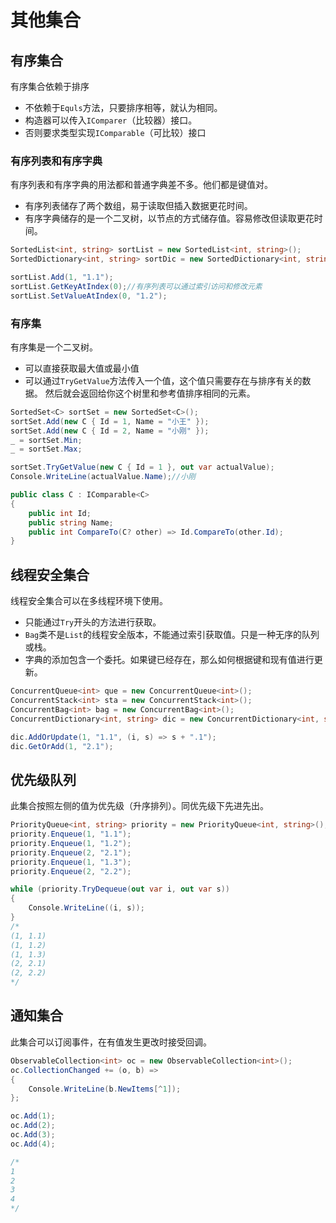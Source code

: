 ﻿# 其他集合

## 有序集合

有序集合依赖于排序

- 不依赖于`Equls`方法，只要排序相等，就认为相同。
- 构造器可以传入`IComparer`（比较器）接口。
- 否则要求类型实现`IComparable`（可比较）接口

### 有序列表和有序字典

有序列表和有序字典的用法都和普通字典差不多。他们都是键值对。

- 有序列表储存了两个数组，易于读取但插入数据更花时间。
- 有序字典储存的是一个二叉树，以节点的方式储存值。容易修改但读取更花时间。

```csharp
SortedList<int, string> sortList = new SortedList<int, string>();
SortedDictionary<int, string> sortDic = new SortedDictionary<int, string>();

sortList.Add(1, "1.1");
sortList.GetKeyAtIndex(0);//有序列表可以通过索引访问和修改元素
sortList.SetValueAtIndex(0, "1.2");
```

### 有序集

有序集是一个二叉树。

- 可以直接获取最大值或最小值
- 可以通过`TryGetValue`方法传入一个值，这个值只需要存在与排序有关的数据。
然后就会返回给你这个树里和参考值排序相同的元素。

```csharp
SortedSet<C> sortSet = new SortedSet<C>();
sortSet.Add(new C { Id = 1, Name = "小王" });
sortSet.Add(new C { Id = 2, Name = "小刚" });
_ = sortSet.Min;
_ = sortSet.Max;

sortSet.TryGetValue(new C { Id = 1 }, out var actualValue);
Console.WriteLine(actualValue.Name);//小刚

public class C : IComparable<C>
{
	public int Id;
	public string Name;
	public int CompareTo(C? other) => Id.CompareTo(other.Id);
}
```

## 线程安全集合

线程安全集合可以在多线程环境下使用。

- 只能通过`Try`开头的方法进行获取。
- `Bag`类不是`List`的线程安全版本，不能通过索引获取值。只是一种无序的队列或栈。
- 字典的添加包含一个委托。如果键已经存在，那么如何根据键和现有值进行更新。

```csharp
ConcurrentQueue<int> que = new ConcurrentQueue<int>();
ConcurrentStack<int> sta = new ConcurrentStack<int>();
ConcurrentBag<int> bag = new ConcurrentBag<int>();
ConcurrentDictionary<int, string> dic = new ConcurrentDictionary<int, string>();

dic.AddOrUpdate(1, "1.1", (i, s) => s + ".1");
dic.GetOrAdd(1, "2.1");
```

## 优先级队列

此集合按照左侧的值为优先级（升序排列）。同优先级下先进先出。

```csharp
PriorityQueue<int, string> priority = new PriorityQueue<int, string>();
priority.Enqueue(1, "1.1");
priority.Enqueue(1, "1.2");
priority.Enqueue(2, "2.1");
priority.Enqueue(1, "1.3");
priority.Enqueue(2, "2.2");

while (priority.TryDequeue(out var i, out var s))
{
	Console.WriteLine((i, s));
}
/*
(1, 1.1)
(1, 1.2)
(1, 1.3)
(2, 2.1)
(2, 2.2)
*/
```

## 通知集合

此集合可以订阅事件，在有值发生更改时接受回调。

```csharp
ObservableCollection<int> oc = new ObservableCollection<int>();
oc.CollectionChanged += (o, b) =>
{
	Console.WriteLine(b.NewItems[^1]);
};

oc.Add(1);
oc.Add(2);
oc.Add(3);
oc.Add(4);

/*
1
2
3
4
*/
```